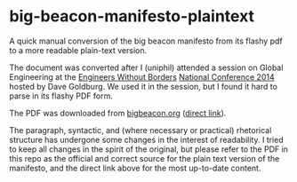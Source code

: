 big-beacon-manifesto-plaintext
==============================

A quick manual conversion of the big beacon manifesto from its flashy pdf to a
more readable plain-text version.

The document was converted after I (uniphil) attended a session on Global
Engineering at the [Engineers Without Borders](http://ewb.ca) [National
Conference 2014](http://conference2014.ewb.ca) hosted by Dave Goldburg. We used
it in the session, but I found it hard to parse in its flashy PDF form.

The PDF was downloaded from [bigbeacon.org](http://bigbeacon.org/) ([direct
link](http://bigbeacon.org/big-beacon-manifesto.pdf)).

The paragraph, syntactic, and (where necessary or practical) rhetorical
structure has undergone some changes in the interest of readability. I tried to
keep all changes in the spirit of the original, but please refer to the PDF in
this repo as the official and correct source for the plain text version of the
manifesto, and the direct link above for the most up-to-date content.
